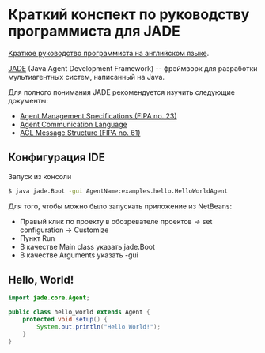 Краткий конспект по руководству программиста для JADE
========================

[Краткое руководство программиста на английском языке](http://jade.tilab.com/doc/programmersguide.pdf).

[JADE](http://jade.tilab.com/dl.php?file=JADE-all-4.3.3.zip) (Java Agent Development Framework) -- фрэймворк для разработки мультиагентных систем, написанный на Java.

Для полного понимания JADE рекомендуется изучить следующие документы:

* [Agent Management Specifications (FIPA no. 23)](http://www.fipa.org/specs/fipa00023/SC00023K.pdf)
* [Agent Communication Language]()
* [ACL Message Structure (FIPA no. 61)](http://www.fipa.org/specs/fipa00061/SC00061G.pdf)

Конфигурация IDE
------------------------
Запуск из консоли
``` Bash
$ java jade.Boot -gui AgentName:examples.hello.HelloWorldAgent
```

Для того, чтобы можно было запускать приложение из NetBeans:
* Правый клик по проекту в обозревателе проектов -> set configuration -> Customize
* Пункт Run
* В качестве Main class указать jade.Boot
* В качестве Arguments указать -gui

Hello, World!
---------------------

``` Java
import jade.core.Agent;

public class hello_world extends Agent {
	protected void setup() {
		System.out.println("Hello World!");
	}
}
```
